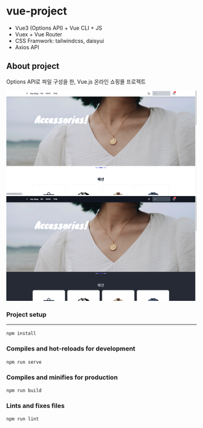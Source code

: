 # vue-project
- Vue3 (Options API) + Vue CLI + JS
- Vuex + Vue Router
- CSS Framwork: tailwindcss, daisyui
- Axios API

## About project
Options API로 파일 구성을 한, Vue.js 온라인 쇼핑몰 프로젝트

![light](./src/assets/light%20ver.png)
![dark](./src/assets/dark%20ver.png)

### Project setup
---
```
npm install
```

### Compiles and hot-reloads for development
```
npm run serve
```

### Compiles and minifies for production
```
npm run build
```

### Lints and fixes files
```
npm run lint
```